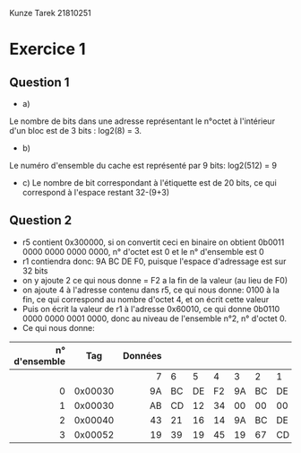 Kunze Tarek
21810251
# Exercice 1

## Question 1
* a)

Le nombre de bits dans une adresse représentant le n°octet à l'intérieur d'un bloc est de 3 bits : log2(8) = 3.

* b)

Le numéro d'ensemble du cache est représenté par 9 bits: log2(512) = 9

* c)
Le nombre de bit correspondant à l'étiquette est de 20 bits, ce qui correspond à l'espace restant 32-(9+3)

## Question 2
- r5 contient 0x300000, si on convertit ceci en binaire on obtient 0b0011 0000 0000 0000 0000, n° d'octet est 0 et le n° d'ensemble est 0
- r1 contiendra donc: 9A BC DE F0, puisque l'espace d'adressage est sur 32 bits
- on y ajoute 2 ce qui nous donne = F2 a la fin de la valeur (au lieu de F0)
- on ajoute 4 à l'adresse contenu dans r5, ce qui nous donne: 0100 à la fin, ce qui correspond au nombre d'octet 4, et on écrit cette valeur
- Puis on écrit la valeur de r1 à l'adresse 0x60010, ce qui donne 0b0110 0000 0000 0001 0000, donc au niveau de l'ensemble n°2, n° d'octet 0.
- Ce qui nous donne:

| n° d'ensemble | Tag     | Données |      |      |      |      |      |      |      |
| ------------: | ------- | ------: | ---- | ---- | ---- | ---- | ---- | ---- | ---- |
|               |         |       7 | 6    | 5    | 4    | 3    | 2    | 1    | 0    |
|             0 | 0x00030 |      9A | BC   | DE   | F2   | 9A   | BC   | DE   | F0   |
|             1 | 0x00030 |      AB | CD   | 12   | 34   | 00   | 00   | 00   | 00   |
|             2 | 0x00040 |      43 | 21   | 16   | 14   | 9A   | BC   | DE   | F2   |
|             3 | 0x00052 |      19 | 39   | 19   | 45   | 19   | 67   | CD   | EF   |